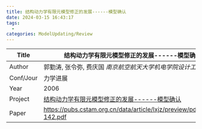 ```yaml
---
title: 结构动力学有限元模型修正的发展------模型确认
date: 2024-03-15 16:43:17
tags:
  - 
categories: ModelUpdating/Review
---
```


| Title     | 结构动力学有限元模型修正的发展------模型确认                                                                             |
| --------- | ----------------------------------------------------------------------------------------------------- |
| Author    | 郭勤涛,  张令弥,  费庆国 *南京航空航天大学机电学院设计工程系*                                                                   |
| Conf/Jour | 力学进展                                                                                                  |
| Year      | 2006                                                                                                  |
| Project   | [结构动力学有限元模型修正的发展------模型确认](https://pubs.cstam.org.cn/article/doi/10.6052/1000-0992-2006-1-J2004-142) |
| Paper     | https://pubs.cstam.org.cn/data/article/lxjz/preview/pdf/j2004-142.pdf                                 |

<!-- more -->

